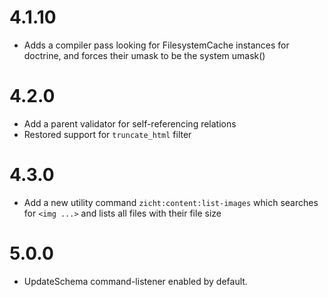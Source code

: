 # 4.1.10 #
* Adds a compiler pass looking for FilesystemCache instances for doctrine, and forces their umask to be the system umask()


# 4.2.0 #
* Add a parent validator for self-referencing relations
* Restored support for `truncate_html` filter

# 4.3.0 #
* Add a new utility command `zicht:content:list-images` which searches for `<img ...>` and lists all files with their file size

# 5.0.0 #
* UpdateSchema command-listener enabled by default.